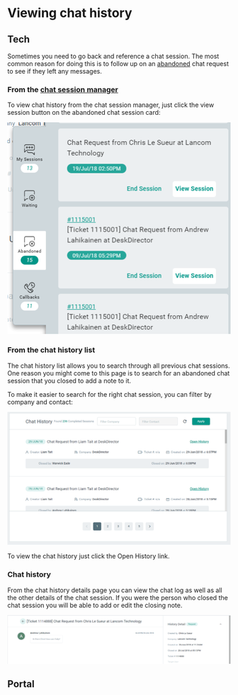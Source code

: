 # Viewing chat history

## Tech

Sometimes you need to go back and reference a chat session. The most common reason for doing this is to follow up on an [abandoned](../../glossary/c/chat_session.md) chat request to see if they left any messages.

### From the [chat session manager](../../glossary/c/chat_session_manager.md)

To view chat history from the chat session manager, just click the view session button on the abandoned chat session card:

![abandoned chat session cards](./img/chat_session_abandoned_card.png)

### From the chat history list

The chat history list allows you to search through all previous chat sessions. One reason you might come to this page is to search for an abandoned chat session that you closed to add a note to it.

To make it easier to search for the right chat session, you can filter by company and contact:

![chat history list](./img/chat_history_list.png)

To view the chat history just click the Open History link.

### Chat history

From the chat history details page you can view the chat log as well as all the other details of the chat session. If you were the person who closed the chat session you will be able to add or edit the closing note.

![chat history details](./img/chat_history_details.png)

## Portal
